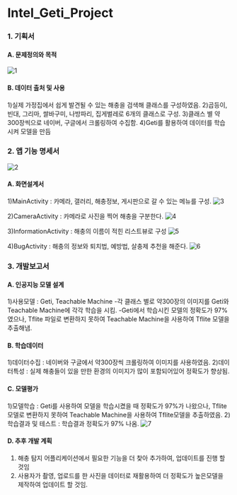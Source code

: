 # Intel_Geti_Project

### 1. 기획서
#### A. 문제정의와 목적
![1](image/1.PNG)

#### B. 데이터 출처 및 사용
1)실제 가정집에서 쉽게 발견될 수 있는 해충을 검색해 클래스를 구성하였음.
2)곱등이, 빈대, 그리마, 쌀바구미, 나방파리, 집게벌레로 6개의 클래스로 구성.
3)클래스 별 약 300장씩으로 네이버, 구글에서 크롤링하여 수집함.
4)Geti를 활용하여 데이터를 학습시켜 모델을 만듬

### 2. 앱 기능 명세서
![2](image/2.PNG)

#### A. 화면설계서
1)MainActivity : 카메라, 갤러리, 해충정보, 게시판으로 갈 수 있는 메뉴를 구성.
![3](image/3.PNG)

2)CameraActivity : 카메라로 사진을 찍어 해충을 구분한다.
![4](image/4.PNG)

3)InformationActivity : 해충의 이름이 적힌 리스트뷰로 구성
![5](image/5.PNG)

4)BugActivity : 해충의 정보와 퇴치법, 예방법, 살충제 추천을 해준다.
![6](image/6.PNG)

### 3. 개발보고서
#### A. 인공지능 모델 설계
1)사용모델 : Geti, Teachable Machine
-각 클래스 별로 약300장의 이미지를 Geti와 Teachable Machine에 각각 학습을 시킴.
-Geti에서 학습시킨 모델의 정확도가 97% 였으나, Tflite 파일로 변환하지 못하여 Teachable Machine을 사용하여 Tflite 모델을 추출해냄.

#### B. 학습데이터
1)데이터수집 : 네이버와 구글에서 약300장씩 크롤링하여 이미지를 사용하였음.
2)데이터특성 : 실제 해충들이 있을 만한 환경의 이미지가 많이 포함되어있어 정확도가 향상됨.

#### C. 모델평가
1)모델학습 : Geti를 사용하여 모델을 학습시켰을 때 정확도가 97%가 나왔으나, Tflite모델로 변환하지 못하여 Teachable Machine을 사용하여 Tflite모델을 추출하였음.
2)학습결과 및 테스트 : 학습결과 정확도가 97% 나옴.
![7](image/7.PNG)

#### D. 추후 개발 계획
1) 해충 탐지 어플리케이션에서 필요한 기능을 더 찾아 추가하여, 업데이트를 진행 할 것임
2) 사용자가 촬영, 업로드를 한 사진을 데이터로 재활용하여 더 정확도가 높은모델을 제작하여 업데이트 할 것임.
